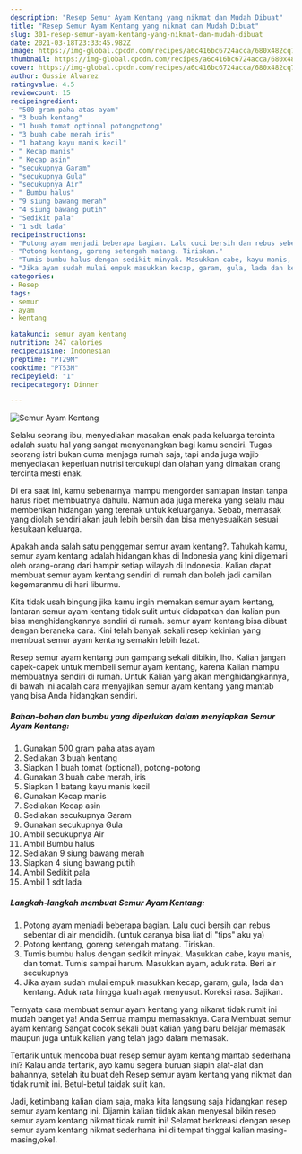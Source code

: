 ```yaml
---
description: "Resep Semur Ayam Kentang yang nikmat dan Mudah Dibuat"
title: "Resep Semur Ayam Kentang yang nikmat dan Mudah Dibuat"
slug: 301-resep-semur-ayam-kentang-yang-nikmat-dan-mudah-dibuat
date: 2021-03-18T23:33:45.982Z
image: https://img-global.cpcdn.com/recipes/a6c416bc6724acca/680x482cq70/semur-ayam-kentang-foto-resep-utama.jpg
thumbnail: https://img-global.cpcdn.com/recipes/a6c416bc6724acca/680x482cq70/semur-ayam-kentang-foto-resep-utama.jpg
cover: https://img-global.cpcdn.com/recipes/a6c416bc6724acca/680x482cq70/semur-ayam-kentang-foto-resep-utama.jpg
author: Gussie Alvarez
ratingvalue: 4.5
reviewcount: 15
recipeingredient:
- "500 gram paha atas ayam"
- "3 buah kentang"
- "1 buah tomat optional potongpotong"
- "3 buah cabe merah iris"
- "1 batang kayu manis kecil"
- " Kecap manis"
- " Kecap asin"
- "secukupnya Garam"
- "secukupnya Gula"
- "secukupnya Air"
- " Bumbu halus"
- "9 siung bawang merah"
- "4 siung bawang putih"
- "Sedikit pala"
- "1 sdt lada"
recipeinstructions:
- "Potong ayam menjadi beberapa bagian. Lalu cuci bersih dan rebus sebentar di air mendidih. (untuk caranya bisa liat di &#34;tips&#34; aku ya)"
- "Potong kentang, goreng setengah matang. Tiriskan."
- "Tumis bumbu halus dengan sedikit minyak. Masukkan cabe, kayu manis, dan tomat. Tumis sampai harum. Masukkan ayam, aduk rata. Beri air secukupnya"
- "Jika ayam sudah mulai empuk masukkan kecap, garam, gula, lada dan kentang. Aduk rata hingga kuah agak menyusut. Koreksi rasa. Sajikan."
categories:
- Resep
tags:
- semur
- ayam
- kentang

katakunci: semur ayam kentang 
nutrition: 247 calories
recipecuisine: Indonesian
preptime: "PT29M"
cooktime: "PT53M"
recipeyield: "1"
recipecategory: Dinner

---
```



![Semur Ayam Kentang](https://img-global.cpcdn.com/recipes/a6c416bc6724acca/680x482cq70/semur-ayam-kentang-foto-resep-utama.jpg)

Selaku seorang ibu, menyediakan masakan enak pada keluarga tercinta adalah suatu hal yang sangat menyenangkan bagi kamu sendiri. Tugas seorang istri bukan cuma menjaga rumah saja, tapi anda juga wajib menyediakan keperluan nutrisi tercukupi dan olahan yang dimakan orang tercinta mesti enak.

Di era  saat ini, kamu sebenarnya mampu mengorder santapan instan tanpa harus ribet membuatnya dahulu. Namun ada juga mereka yang selalu mau memberikan hidangan yang terenak untuk keluarganya. Sebab, memasak yang diolah sendiri akan jauh lebih bersih dan bisa menyesuaikan sesuai kesukaan keluarga. 



Apakah anda salah satu penggemar semur ayam kentang?. Tahukah kamu, semur ayam kentang adalah hidangan khas di Indonesia yang kini digemari oleh orang-orang dari hampir setiap wilayah di Indonesia. Kalian dapat membuat semur ayam kentang sendiri di rumah dan boleh jadi camilan kegemaranmu di hari liburmu.

Kita tidak usah bingung jika kamu ingin memakan semur ayam kentang, lantaran semur ayam kentang tidak sulit untuk didapatkan dan kalian pun bisa menghidangkannya sendiri di rumah. semur ayam kentang bisa dibuat dengan beraneka cara. Kini telah banyak sekali resep kekinian yang membuat semur ayam kentang semakin lebih lezat.

Resep semur ayam kentang pun gampang sekali dibikin, lho. Kalian jangan capek-capek untuk membeli semur ayam kentang, karena Kalian mampu membuatnya sendiri di rumah. Untuk Kalian yang akan menghidangkannya, di bawah ini adalah cara menyajikan semur ayam kentang yang mantab yang bisa Anda hidangkan sendiri.

<!--inarticleads1-->

##### Bahan-bahan dan bumbu yang diperlukan dalam menyiapkan Semur Ayam Kentang:

1. Gunakan 500 gram paha atas ayam
1. Sediakan 3 buah kentang
1. Siapkan 1 buah tomat (optional), potong-potong
1. Gunakan 3 buah cabe merah, iris
1. Siapkan 1 batang kayu manis kecil
1. Gunakan  Kecap manis
1. Sediakan  Kecap asin
1. Sediakan secukupnya Garam
1. Gunakan secukupnya Gula
1. Ambil secukupnya Air
1. Ambil  Bumbu halus
1. Sediakan 9 siung bawang merah
1. Siapkan 4 siung bawang putih
1. Ambil Sedikit pala
1. Ambil 1 sdt lada




<!--inarticleads2-->

##### Langkah-langkah membuat Semur Ayam Kentang:

1. Potong ayam menjadi beberapa bagian. Lalu cuci bersih dan rebus sebentar di air mendidih. (untuk caranya bisa liat di &#34;tips&#34; aku ya)
1. Potong kentang, goreng setengah matang. Tiriskan.
1. Tumis bumbu halus dengan sedikit minyak. Masukkan cabe, kayu manis, dan tomat. Tumis sampai harum. Masukkan ayam, aduk rata. Beri air secukupnya
1. Jika ayam sudah mulai empuk masukkan kecap, garam, gula, lada dan kentang. Aduk rata hingga kuah agak menyusut. Koreksi rasa. Sajikan.




Ternyata cara membuat semur ayam kentang yang nikamt tidak rumit ini mudah banget ya! Anda Semua mampu memasaknya. Cara Membuat semur ayam kentang Sangat cocok sekali buat kalian yang baru belajar memasak maupun juga untuk kalian yang telah jago dalam memasak.

Tertarik untuk mencoba buat resep semur ayam kentang mantab sederhana ini? Kalau anda tertarik, ayo kamu segera buruan siapin alat-alat dan bahannya, setelah itu buat deh Resep semur ayam kentang yang nikmat dan tidak rumit ini. Betul-betul taidak sulit kan. 

Jadi, ketimbang kalian diam saja, maka kita langsung saja hidangkan resep semur ayam kentang ini. Dijamin kalian tiidak akan menyesal bikin resep semur ayam kentang nikmat tidak rumit ini! Selamat berkreasi dengan resep semur ayam kentang nikmat sederhana ini di tempat tinggal kalian masing-masing,oke!.


